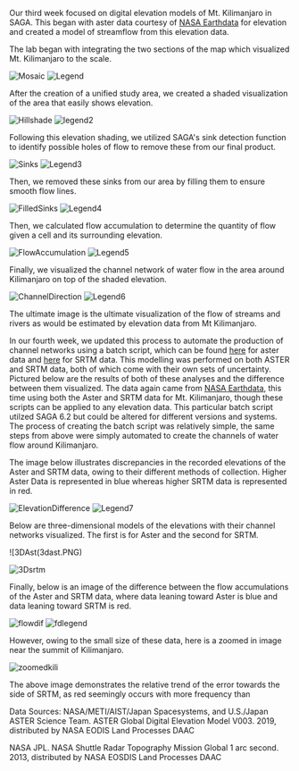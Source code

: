 Our third week focused on digital elevation models of Mt. Kilimanjaro in SAGA.  This began with aster data courtesy of [NASA Earthdata](https://earthdata.nasa.gov/) for elevation and created a model of streamflow from this elevation data.

The lab began with integrating the two sections of the map which visualized Mt. Kilimanjaro to the scale.

![Mosaic](Mosaic1.png)  ![Legend](Mosaic1_legend.png)

After the creation of a unified study area, we created a shaded visualization of the area that easily shows elevation.

![Hillshade](analyticalhillshading2.png) ![legend2](analyticalhillshading2_legend.png)

Following this elevation shading, we utilized SAGA's sink detection function to identify possible holes of flow to remove these from our final product.

![Sinks](SinkRoute3.png) ![Legend3](SinkRoute3_legend.png)

Then, we removed these sinks from our area by filling them to ensure smooth flow lines.

![FilledSinks](SinkFilled4.png) ![Legend4](SinkFilled4_legend.png)

Then, we calculated flow accumulation to determine the quantity of flow given a cell and its surrounding elevation.

![FlowAccumulation](FlowAccumulation5.png) ![Legend5](FlowAccumulation5_legend.png)

Finally, we visualized the channel network of water flow in the area around Kilimanjaro on top of the shaded elevation.

![ChannelDirection](hillshadingchannels.png) ![Legend6](hillshadingchannels_legend.png)


The ultimate image is the ultimate visualization of the flow of streams and rivers as would be estimated by elevation data from Mt Kilimanjaro.


In our fourth week, we updated this process to automate the production of channel networks using a batch script, which can be found [here](BatchAst.bat) for aster data and [here](BatchSRTM.bat) for SRTM data.  This modelling was performed on both ASTER and SRTM data, both of which come with their own sets of uncertainty.  Pictured below are the results of both of these analyses and the difference between them visualized.  The data again came from [NASA Earthdata](https://earthdata.nasa.gov/), this time using both the Aster and SRTM data for Mt. Kilimanjaro, though these scripts can be applied to any elevation data.  This particular batch script utilzed SAGA 6.2 but could be altered for different versions and systems.  The process of creating the batch script was relatively simple, the same steps from above were simply automated to create the channels of water flow around Kilimanjaro.  


The image below illustrates discrepancies in the recorded elevations of the Aster and SRTM data, owing to their different methods of collection.  Higher Aster Data is represented in blue whereas higher SRTM data is represented in red.

![ElevationDifference](elevdif.jpg)  ![Legend7](elevdif_legend.png)

Below are three-dimensional models of the elevations with their channel networks visualized.  The first is for Aster and the second for SRTM.

![3DAst(3dast.PNG)

![3Dsrtm](3dsrtm.PNG)

Finally, below is an image of the difference between the flow accumulations of the Aster and SRTM data, where data leaning toward Aster is blue and data leaning toward SRTM is red.

![flowdif](flowdif.png)   ![fdlegend](flowdif_legend.png)

However, owing to the small size of these data, here is a zoomed in image near the summit of Kilimanjaro.

![zoomedkili](zoomin.PNG)

The above image demonstrates the relative trend of the error towards the side of SRTM, as red seemingly occurs with more frequency than 

Data Sources: NASA/METI/AIST/Japan Spacesystems, and U.S./Japan ASTER Science Team. ASTER Global Digital Elevation Model V003. 2019, distributed by NASA EODIS Land Processes DAAC

NASA JPL. NASA Shuttle Radar Topography Mission Global 1 arc second. 2013, distributed by NASA EOSDIS Land Processes DAAC

